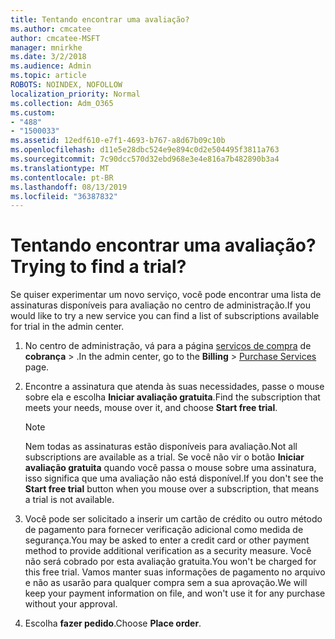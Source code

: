 ```yaml
---
title: Tentando encontrar uma avaliação?
ms.author: cmcatee
author: cmcatee-MSFT
manager: mnirkhe
ms.date: 3/2/2018
ms.audience: Admin
ms.topic: article
ROBOTS: NOINDEX, NOFOLLOW
localization_priority: Normal
ms.collection: Adm_O365
ms.custom:
- "488"
- "1500033"
ms.assetid: 12edf610-e7f1-4693-b767-a8d67b09c10b
ms.openlocfilehash: d11e5e28dbc524e9e894c0d2e504495f3811a763
ms.sourcegitcommit: 7c90dcc570d32ebd968e3e4e816a7b482890b3a4
ms.translationtype: MT
ms.contentlocale: pt-BR
ms.lasthandoff: 08/13/2019
ms.locfileid: "36387832"
---
```

# <a name="trying-to-find-a-trial"></a><span data-ttu-id="dfd20-102">Tentando encontrar uma avaliação?</span><span class="sxs-lookup"><span data-stu-id="dfd20-102">Trying to find a trial?</span></span>

<span data-ttu-id="dfd20-103">Se quiser experimentar um novo serviço, você pode encontrar uma lista de assinaturas disponíveis para avaliação no centro de administração.</span><span class="sxs-lookup"><span data-stu-id="dfd20-103">If you would like to try a new service you can find a list of subscriptions available for trial in the admin center.</span></span>
  
1. <span data-ttu-id="dfd20-104">No centro de administração, vá para a página [serviços de compra](https://go.microsoft.com/fwlink/p/?linkid=868433) de **cobrança** \> .</span><span class="sxs-lookup"><span data-stu-id="dfd20-104">In the admin center, go to the **Billing** \> [Purchase Services](https://go.microsoft.com/fwlink/p/?linkid=868433) page.</span></span>

2. <span data-ttu-id="dfd20-105">Encontre a assinatura que atenda às suas necessidades, passe o mouse sobre ela e escolha **Iniciar avaliação gratuita**.</span><span class="sxs-lookup"><span data-stu-id="dfd20-105">Find the subscription that meets your needs, mouse over it, and choose **Start free trial**.</span></span>

    > [!NOTE]
    > <span data-ttu-id="dfd20-106">Nem todas as assinaturas estão disponíveis para avaliação.</span><span class="sxs-lookup"><span data-stu-id="dfd20-106">Not all subscriptions are available as a trial.</span></span> <span data-ttu-id="dfd20-107">Se você não vir o botão **Iniciar avaliação gratuita** quando você passa o mouse sobre uma assinatura, isso significa que uma avaliação não está disponível.</span><span class="sxs-lookup"><span data-stu-id="dfd20-107">If you don't see the **Start free trial** button when you mouse over a subscription, that means a trial is not available.</span></span>
  
3. <span data-ttu-id="dfd20-108">Você pode ser solicitado a inserir um cartão de crédito ou outro método de pagamento para fornecer verificação adicional como medida de segurança.</span><span class="sxs-lookup"><span data-stu-id="dfd20-108">You may be asked to enter a credit card or other payment method to provide additional verification as a security measure.</span></span> <span data-ttu-id="dfd20-109">Você não será cobrado por esta avaliação gratuita.</span><span class="sxs-lookup"><span data-stu-id="dfd20-109">You won't be charged for this free trial.</span></span> <span data-ttu-id="dfd20-110">Vamos manter suas informações de pagamento no arquivo e não as usarão para qualquer compra sem a sua aprovação.</span><span class="sxs-lookup"><span data-stu-id="dfd20-110">We will keep your payment information on file, and won't use it for any purchase without your approval.</span></span>

4. <span data-ttu-id="dfd20-111">Escolha **fazer pedido**.</span><span class="sxs-lookup"><span data-stu-id="dfd20-111">Choose **Place order**.</span></span>